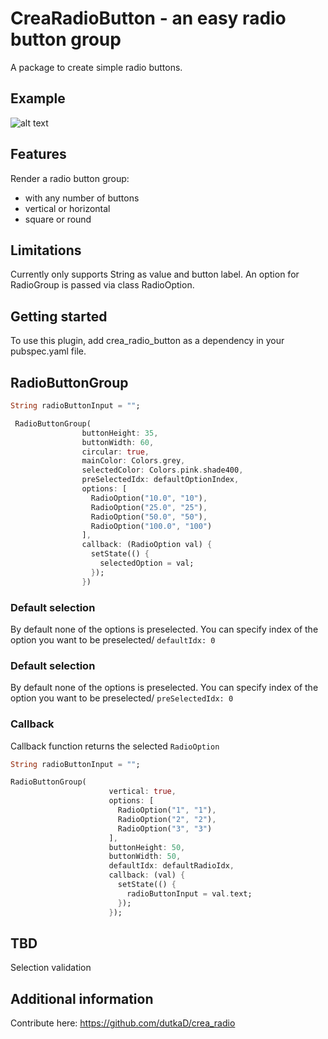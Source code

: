 <!-- 
This README describes the package. If you publish this package to pub.dev,
this README's contents appear on the landing page for your package.

For information about how to write a good package README, see the guide for
[writing package pages](https://dart.dev/guides/libraries/writing-package-pages). 

For general information about developing packages, see the Dart guide for
[creating packages](https://dart.dev/guides/libraries/create-library-packages)
and the Flutter guide for
[developing packages and plugins](https://flutter.dev/developing-packages). 
-->

# CreaRadioButton - an easy radio button group
A package to create simple radio buttons.

## Example
![alt text](https://github.com/dutkaD/crea_radio/blob/main/assets/radio1.png?raw=true)

## Features

Render a radio button group:
* with any number of buttons
* vertical or horizontal
* square or round

## Limitations
Currently only supports String as value and button label. An option for RadioGroup is passed via class RadioOption.

## Getting started
To use this plugin, add crea_radio_button as a dependency in your pubspec.yaml file.

## RadioButtonGroup

```dart 
String radioButtonInput = "";

 RadioButtonGroup(
                buttonHeight: 35,
                buttonWidth: 60,
                circular: true,
                mainColor: Colors.grey,
                selectedColor: Colors.pink.shade400,
                preSelectedIdx: defaultOptionIndex,
                options: [
                  RadioOption("10.0", "10"),
                  RadioOption("25.0", "25"),
                  RadioOption("50.0", "50"),
                  RadioOption("100.0", "100")
                ],
                callback: (RadioOption val) {
                  setState(() {
                    selectedOption = val;
                  });
                })


```

### Default selection
By default none of the options is preselected. You can specify index of the option you want to be preselected/
`defaultIdx: 0`


### Default selection
By default none of the options is preselected. You can specify index of the option you want to be preselected/
`preSelectedIdx: 0`

### Callback
Callback function returns the selected `RadioOption`


```dart 
String radioButtonInput = "";

RadioButtonGroup(
                      vertical: true,
                      options: [
                        RadioOption("1", "1"),
                        RadioOption("2", "2"),
                        RadioOption("3", "3")
                      ],
                      buttonHeight: 50,
                      buttonWidth: 50,
                      defaultIdx: defaultRadioIdx,
                      callback: (val) {
                        setState(() {
                          radioButtonInput = val.text;
                        });
                      });


```

## TBD
Selection validation

## Additional information
Contribute here: https://github.com/dutkaD/crea_radio
